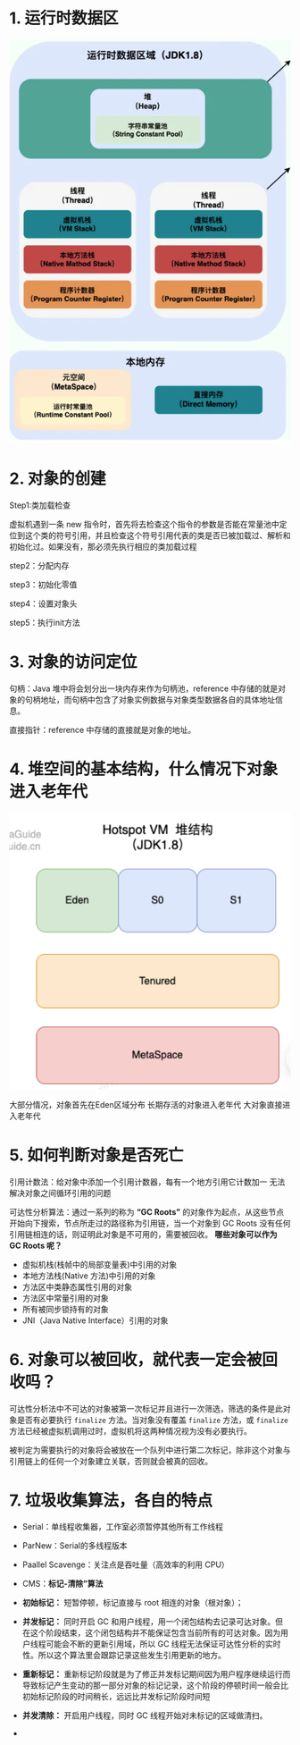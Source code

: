 # 1. 运行时数据区
![输入图片说明](/imgs/2025-03-25/sOyOJsJGPSPUHAkO.png)

# 2. 对象的创建
Step1:类加载检查

虚拟机遇到一条 new 指令时，首先将去检查这个指令的参数是否能在常量池中定位到这个类的符号引用，并且检查这个符号引用代表的类是否已被加载过、解析和初始化过。如果没有，那必须先执行相应的类加载过程

step2：分配内存

step3：初始化零值

step4：设置对象头

step5：执行init方法

# 3. 对象的访问定位
句柄：Java 堆中将会划分出一块内存来作为句柄池，reference 中存储的就是对象的句柄地址，而句柄中包含了对象实例数据与对象类型数据各自的具体地址信息。

直接指针：reference 中存储的直接就是对象的地址。

# 4. 堆空间的基本结构，什么情况下对象进入老年代
![输入图片说明](/imgs/2025-03-25/JgLtsq5dub1TnuwM.png)

大部分情况，对象首先在Eden区域分布
长期存活的对象进入老年代
大对象直接进入老年代

# 5. 如何判断对象是否死亡
引用计数法：给对象中添加一个引用计数器，每有一个地方引用它计数加一
无法解决对象之间循环引用的问题

可达性分析算法：通过一系列的称为 **“GC Roots”** 的对象作为起点，从这些节点开始向下搜索，节点所走过的路径称为引用链，当一个对象到 GC Roots 没有任何引用链相连的话，则证明此对象是不可用的，需要被回收。
**哪些对象可以作为 GC Roots 呢？**

-   虚拟机栈(栈帧中的局部变量表)中引用的对象
-   本地方法栈(Native 方法)中引用的对象
-   方法区中类静态属性引用的对象
-   方法区中常量引用的对象
-   所有被同步锁持有的对象
-   JNI（Java Native Interface）引用的对象

# 6. 对象可以被回收，就代表一定会被回收吗？
可达性分析法中不可达的对象被第一次标记并且进行一次筛选，筛选的条件是此对象是否有必要执行 `finalize` 方法。当对象没有覆盖 `finalize` 方法，或 `finalize` 方法已经被虚拟机调用过时，虚拟机将这两种情况视为没有必要执行。

被判定为需要执行的对象将会被放在一个队列中进行第二次标记，除非这个对象与引用链上的任何一个对象建立关联，否则就会被真的回收。

# 7. 垃圾收集算法，各自的特点
- Serial：单线程收集器，工作室必须暂停其他所有工作线程
- ParNew：Serial的多线程版本
- Paallel Scavenge：关注点是吞吐量（高效率的利用 CPU）
- CMS：**标记-清除”算法**
- **初始标记：** 短暂停顿，标记直接与 root 相连的对象（根对象）；
-   **并发标记：** 同时开启 GC 和用户线程，用一个闭包结构去记录可达对象。但在这个阶段结束，这个闭包结构并不能保证包含当前所有的可达对象。因为用户线程可能会不断的更新引用域，所以 GC 线程无法保证可达性分析的实时性。所以这个算法里会跟踪记录这些发生引用更新的地方。
-   **重新标记：** 重新标记阶段就是为了修正并发标记期间因为用户程序继续运行而导致标记产生变动的那一部分对象的标记记录，这个阶段的停顿时间一般会比初始标记阶段的时间稍长，远远比并发标记阶段时间短
-   **并发清除：** 开启用户线程，同时 GC 线程开始对未标记的区域做清扫。

-


<!--stackedit_data:
eyJoaXN0b3J5IjpbLTEwMjA1Nzg5Ml19
-->